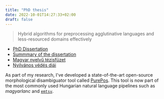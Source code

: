 ```yaml
---
title: "PhD thesis"
date: 2022-10-01T14:27:33+02:00
draft: false
---
```



> Hybrid algorithms for preprocessing agglutinative languages and less-resourced domains effectively

* [PhD Dissertation](thesis.pdf)
* [Summmary of the dissertation](summary_en.pdf)
* [Magyar nyelvű tézisfüzet](summary_hu.pdf)
* [Nyilvános védés diái](defense_hu.pdf)

As part of my research, I've developed a state-of-the-art open-source morphological disambiguator tool called [PurePos](https://github.com/ppke-nlpg/purepos). This tool is now part of the most commonly used Hungarian natural language pipelines such as *magyarlanc* and [`emtsv`](https://github.com/nytud/emtsv).
